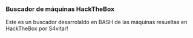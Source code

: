 <h3>Buscador de máquinas HackTheBox</h3>

Este es un buscador desarrolaldo en BASH de las máquinas resueltas en HackTheBox por S4vitar!

